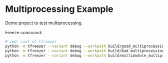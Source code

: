 # Multiprocessing Example

Demo project to test multiprocessing.

Freeze command:

```bash
# cwd: root of tfreezer
python -m tfreezer --variant debug --workpath build/good_multiprocessing --entry-module examples/multiprocessing/multiprocessing_pool.py
python -m tfreezer --variant debug --workpath build/bad_multiprocessing --entry-module examples/multiprocessing/multiprocessing_single.py
python -m tfreezer --variant debug --workpath build/multimodule_multiprocessing examples/multiprocessing/multimodule_freeze_config.py
```
